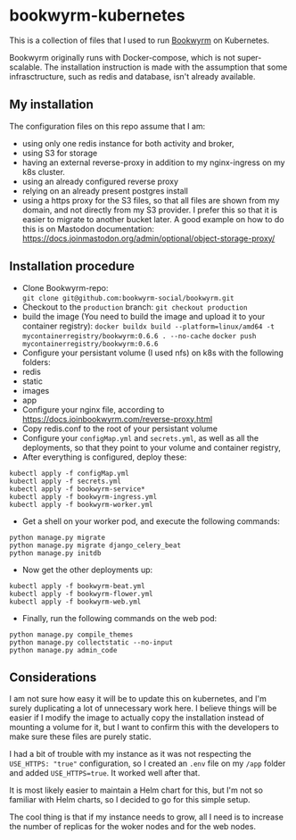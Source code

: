 # bookwyrm-kubernetes

This is a collection of files that I used to run [Bookwyrm](https://joinbookwyrm.com) on Kubernetes.

Bookwyrm originally runs with Docker-compose, which is not super-scalable. The installation instruction is made with the assumption that some infrasctructure, such as redis and database, isn't already available.

## My installation

The configuration files on this repo assume that I am:

- using only one redis instance for both activity and broker,
- using S3 for storage
- having an external reverse-proxy in addition to my nginx-ingress on my k8s cluster.
- using an already configured reverse proxy
- relying on an already present postgres install
- using a https proxy for the S3 files, so that all files are shown from my domain, and not directly from my S3 provider. I prefer this so that it is easier to migrate to another bucket later. A good example on how to do this is on Mastodon documentation: https://docs.joinmastodon.org/admin/optional/object-storage-proxy/

## Installation procedure

- Clone Bookwyrm-repo:  
`git clone git@github.com:bookwyrm-social/bookwyrm.git`
- Checkout to the `production` branch: 
`git checkout production`
- build the image (You need to build the image and upload it to your container registry):
`docker buildx build --platform=linux/amd64 -t mycontainerregistry/bookwyrm:0.6.6 . --no-cache`
`docker push mycontainerregistry/bookwyrm:0.6.6`
- Configure your persistant volume (I used nfs) on k8s with the following folders:
 - redis
 - static
 - images
 - app
- Configure your nginx file, according to https://docs.joinbookwyrm.com/reverse-proxy.html
- Copy redis.conf to the root of your persistant volume
- Configure your `configMap.yml` and `secrets.yml`, as well as all the deployments, so that they point to your volume and container registry,
- After everything is configured, deploy these:
```
kubectl apply -f configMap.yml
kubectl apply -f secrets.yml
kubectl apply -f bookwyrm-service*
kubectl apply -f bookwyrm-ingress.yml
kubectl apply -f bookwyrm-worker.yml
```
- Get a shell on your worker pod, and execute the following commands:
```
python manage.py migrate
python manage.py migrate django_celery_beat
python manage.py initdb
```
- Now get the other deployments up:
```
kubectl apply -f bookwyrm-beat.yml
kubectl apply -f bookwyrm-flower.yml
kubectl apply -f bookwyrm-web.yml
```
- Finally, run the following commands on the web pod:
```
python manage.py compile_themes
python manage.py collectstatic --no-input
python manage.py admin_code
```

## Considerations

I am not sure how easy it will be to update this on kubernetes, and I'm surely duplicating a lot of unnecessary work here. I believe things will be easier if I modify the image to actually copy the installation instead of mounting a volume for it, but I want to confirm this with the developers to make sure these files are purely static.

I had a bit of trouble with my instance as it was not respecting the `USE_HTTPS: "true"` configuration, so I created an `.env`  file on my `/app` folder and added `USE_HTTPS=true`. It worked well after that.

It is most likely easier to maintain a Helm chart for this, but I'm not so familiar with Helm charts, so I decided to go for this simple setup.

The cool thing is that if my instance needs to grow, all I need is to increase the number of replicas for the woker nodes and for the web nodes.


